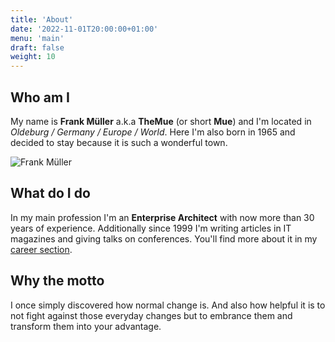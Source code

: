 ```yaml
---
title: 'About'
date: '2022-11-01T20:00:00+01:00'
menu: 'main'
draft: false
weight: 10
---
```


## Who am I

My name is **Frank Müller** a.k.a **TheMue** (or short **Mue**) and I'm located
in *Oldeburg / Germany / Europe / World*. Here I'm also born in 1965 and
decided to stay because it is such a wonderful town.

![Frank Müller](/img/themue.jpg)

## What do I do

In my main profession I'm an **Enterprise Architect** with now more than 30 years
of experience. Additionally since 1999 I'm writing articles in IT magazines
and giving talks on conferences. You'll find more about it in my
[career section](/career/).

## Why the motto

I once simply discovered how normal change is. And also how helpful it is to
not fight against those everyday changes but to embrance them and transform
them into your advantage.
